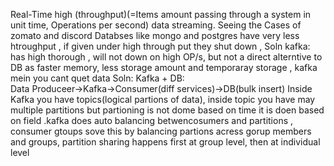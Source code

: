 Real-Time high (throughput)(=Items amount passing through a system in unit time, Operations per second) data streaming. Seeing the Cases of zomato and discord Databses like mongo and postgres have very less htroughput , if given under high through put they shut down ,
Soln kafka: has high thorough , will not down on high OP/s, but not a direct alterntive to DB as faster memory, less storage amount and temporaray storage , kafka mein you cant quet data
Soln: Kafka + DB: \
Data Produceer->Kafka->Consumer(diff services)->DB(bulk insert)
Inside Kafka you have topics(logical partions of data), inside topic you have may multiple partitions but partioning is not dome based on time it is doen based on field .kafka does auto balancing betwencosumers and partitions , consumer gtoups sove this by balancing partions acress gorup members and groups, partition sharing happens first at group level, then at individual level 

